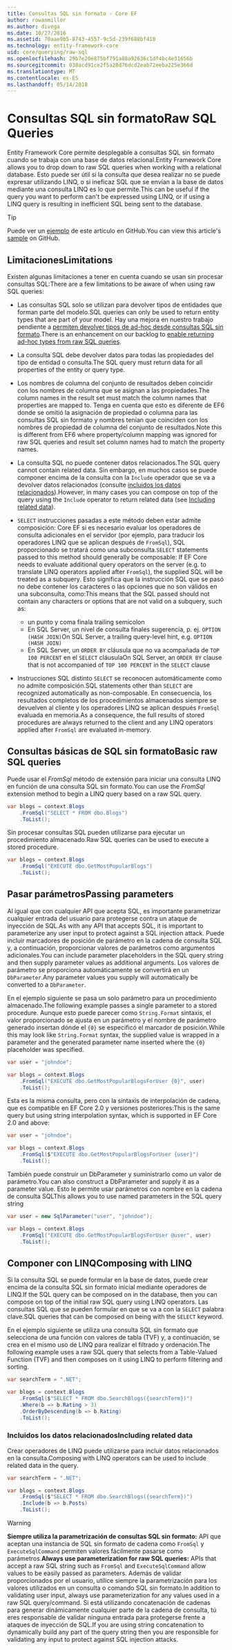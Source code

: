 ```yaml
---
title: Consultas SQL sin formato - Core EF
author: rowanmiller
ms.author: divega
ms.date: 10/27/2016
ms.assetid: 70aae9b5-8743-4557-9c5d-239f688bf418
ms.technology: entity-framework-core
uid: core/querying/raw-sql
ms.openlocfilehash: 29b7e20e875bf791a88a92636c1df4bc4e31656b
ms.sourcegitcommit: 038acd91ce2f5a28d76dcd2eab72eeba225e366d
ms.translationtype: MT
ms.contentlocale: es-ES
ms.lasthandoff: 05/14/2018
---
```

# <a name="raw-sql-queries"></a><span data-ttu-id="e9650-102">Consultas SQL sin formato</span><span class="sxs-lookup"><span data-stu-id="e9650-102">Raw SQL Queries</span></span>

<span data-ttu-id="e9650-103">Entity Framework Core permite desplegable a consultas SQL sin formato cuando se trabaja con una base de datos relacional.</span><span class="sxs-lookup"><span data-stu-id="e9650-103">Entity Framework Core allows you to drop down to raw SQL queries when working with a relational database.</span></span> <span data-ttu-id="e9650-104">Esto puede ser útil si la consulta que desea realizar no se puede expresar utilizando LINQ, o si ineficaz SQL que se envían a la base de datos mediante una consulta LINQ es lo que permite.</span><span class="sxs-lookup"><span data-stu-id="e9650-104">This can be useful if the query you want to perform can't be expressed using LINQ, or if using a LINQ query is resulting in inefficient SQL being sent to the database.</span></span>

> [!TIP]  
> <span data-ttu-id="e9650-105">Puede ver un [ejemplo](https://github.com/aspnet/EntityFramework.Docs/tree/master/samples/core/Querying) de este artículo en GitHub.</span><span class="sxs-lookup"><span data-stu-id="e9650-105">You can view this article's [sample](https://github.com/aspnet/EntityFramework.Docs/tree/master/samples/core/Querying) on GitHub.</span></span>

## <a name="limitations"></a><span data-ttu-id="e9650-106">Limitaciones</span><span class="sxs-lookup"><span data-stu-id="e9650-106">Limitations</span></span>

<span data-ttu-id="e9650-107">Existen algunas limitaciones a tener en cuenta cuando se usan sin procesar consultas SQL:</span><span class="sxs-lookup"><span data-stu-id="e9650-107">There are a few limitations to be aware of when using raw SQL queries:</span></span>
* <span data-ttu-id="e9650-108">Las consultas SQL solo se utilizan para devolver tipos de entidades que forman parte del modelo.</span><span class="sxs-lookup"><span data-stu-id="e9650-108">SQL queries can only be used to return entity types that are part of your model.</span></span> <span data-ttu-id="e9650-109">Hay una mejora en nuestro trabajo pendiente a [permiten devolver tipos de ad-hoc desde consultas SQL sin formato](https://github.com/aspnet/EntityFramework/issues/1862).</span><span class="sxs-lookup"><span data-stu-id="e9650-109">There is an enhancement on our backlog to [enable returning ad-hoc types from raw SQL queries](https://github.com/aspnet/EntityFramework/issues/1862).</span></span>

* <span data-ttu-id="e9650-110">La consulta SQL debe devolver datos para todas las propiedades del tipo de entidad o consulta.</span><span class="sxs-lookup"><span data-stu-id="e9650-110">The SQL query must return data for all properties of the entity or query type.</span></span>

* <span data-ttu-id="e9650-111">Los nombres de columna del conjunto de resultados deben coincidir con los nombres de columna que se asignan a las propiedades.</span><span class="sxs-lookup"><span data-stu-id="e9650-111">The column names in the result set must match the column names that properties are mapped to.</span></span> <span data-ttu-id="e9650-112">Tenga en cuenta que esto es diferente de EF6 donde se omitió la asignación de propiedad o columna para las consultas SQL sin formato y nombres tenían que coinciden con los nombres de propiedad de columna del conjunto de resultados.</span><span class="sxs-lookup"><span data-stu-id="e9650-112">Note this is different from EF6 where property/column mapping was ignored for raw SQL queries and result set column names had to match the property names.</span></span>

* <span data-ttu-id="e9650-113">La consulta SQL no puede contener datos relacionados.</span><span class="sxs-lookup"><span data-stu-id="e9650-113">The SQL query cannot contain related data.</span></span> <span data-ttu-id="e9650-114">Sin embargo, en muchos casos se puede componer encima de la consulta con la `Include` operador que se va a devolver datos relacionados (consulte [incluidos los datos relacionados](#including-related-data)).</span><span class="sxs-lookup"><span data-stu-id="e9650-114">However, in many cases you can compose on top of the query using the `Include` operator to return related data (see [Including related data](#including-related-data)).</span></span>

* <span data-ttu-id="e9650-115">`SELECT` instrucciones pasadas a este método deben estar admite composición: Core EF si es necesario evaluar los operadores de consulta adicionales en el servidor (por ejemplo, para traducir los operadores LINQ que se aplican después de `FromSql`), SQL proporcionado se tratará como una subconsulta.</span><span class="sxs-lookup"><span data-stu-id="e9650-115">`SELECT` statements passed to this method should generally be composable: If EF Core needs to evaluate additional query operators on the server (e.g. to translate LINQ operators applied after `FromSql`), the supplied SQL will be treated as a subquery.</span></span> <span data-ttu-id="e9650-116">Esto significa que la instrucción SQL que se pasó no debe contener los caracteres o las opciones que no son válidos en una subconsulta, como:</span><span class="sxs-lookup"><span data-stu-id="e9650-116">This means that the SQL passed should not contain any characters or options that are not valid on a subquery, such as:</span></span>
  * <span data-ttu-id="e9650-117">un punto y coma final</span><span class="sxs-lookup"><span data-stu-id="e9650-117">a trailing semicolon</span></span>
  * <span data-ttu-id="e9650-118">En SQL Server, un nivel de consulta finales sugerencia, p. ej. `OPTION (HASH JOIN)`</span><span class="sxs-lookup"><span data-stu-id="e9650-118">On SQL Server, a trailing query-level hint, e.g. `OPTION (HASH JOIN)`</span></span>
  * <span data-ttu-id="e9650-119">En SQL Server, un `ORDER BY` cláusula que no va acompañada de `TOP 100 PERCENT` en el `SELECT` cláusula</span><span class="sxs-lookup"><span data-stu-id="e9650-119">On SQL Server, an `ORDER BY` clause that is not accompanied of `TOP 100 PERCENT` in the `SELECT` clause</span></span>

* <span data-ttu-id="e9650-120">Instrucciones SQL distinto `SELECT` se reconocen automáticamente como no admite composición.</span><span class="sxs-lookup"><span data-stu-id="e9650-120">SQL statements other than `SELECT` are recognized automatically as non-composable.</span></span> <span data-ttu-id="e9650-121">En consecuencia, los resultados completos de los procedimientos almacenados siempre se devuelven al cliente y los operadores LINQ se aplican después `FromSql` evaluada en memoria.</span><span class="sxs-lookup"><span data-stu-id="e9650-121">As a consequence, the full results of stored procedures are always returned to the client and any LINQ operators applied after `FromSql` are evaluated in-memory.</span></span> 

## <a name="basic-raw-sql-queries"></a><span data-ttu-id="e9650-122">Consultas básicas de SQL sin formato</span><span class="sxs-lookup"><span data-stu-id="e9650-122">Basic raw SQL queries</span></span>

<span data-ttu-id="e9650-123">Puede usar el *FromSql* método de extensión para iniciar una consulta LINQ en función de una consulta SQL sin formato.</span><span class="sxs-lookup"><span data-stu-id="e9650-123">You can use the *FromSql* extension method to begin a LINQ query based on a raw SQL query.</span></span>

<!-- [!code-csharp[Main](samples/core/Querying/Querying/RawSQL/Sample.cs)] -->
``` csharp
var blogs = context.Blogs
    .FromSql("SELECT * FROM dbo.Blogs")
    .ToList();
```

<span data-ttu-id="e9650-124">Sin procesar consultas SQL pueden utilizarse para ejecutar un procedimiento almacenado.</span><span class="sxs-lookup"><span data-stu-id="e9650-124">Raw SQL queries can be used to execute a stored procedure.</span></span>

<!-- [!code-csharp[Main](samples/core/Querying/Querying/RawSQL/Sample.cs)] -->
``` csharp
var blogs = context.Blogs
    .FromSql("EXECUTE dbo.GetMostPopularBlogs")
    .ToList();
```

## <a name="passing-parameters"></a><span data-ttu-id="e9650-125">Pasar parámetros</span><span class="sxs-lookup"><span data-stu-id="e9650-125">Passing parameters</span></span>

<span data-ttu-id="e9650-126">Al igual que con cualquier API que acepta SQL, es importante parametrizar cualquier entrada del usuario para protegerse contra un ataque de inyección de SQL.</span><span class="sxs-lookup"><span data-stu-id="e9650-126">As with any API that accepts SQL, it is important to parameterize any user input to protect against a SQL injection attack.</span></span> <span data-ttu-id="e9650-127">Puede incluir marcadores de posición de parámetro en la cadena de consulta SQL y, a continuación, proporcionar valores de parámetros como argumentos adicionales.</span><span class="sxs-lookup"><span data-stu-id="e9650-127">You can include parameter placeholders in the SQL query string and then supply parameter values as additional arguments.</span></span> <span data-ttu-id="e9650-128">Los valores de parámetro se proporciona automáticamente se convertirá en un `DbParameter`.</span><span class="sxs-lookup"><span data-stu-id="e9650-128">Any parameter values you supply will automatically be converted to a `DbParameter`.</span></span>

<span data-ttu-id="e9650-129">En el ejemplo siguiente se pasa un solo parámetro para un procedimiento almacenado.</span><span class="sxs-lookup"><span data-stu-id="e9650-129">The following example passes a single parameter to a stored procedure.</span></span> <span data-ttu-id="e9650-130">Aunque esto puede parecer como `String.Format` sintaxis, el valor proporcionado se ajusta en un parámetro y el nombre de parámetro generado insertan dónde el `{0}` se especificó el marcador de posición.</span><span class="sxs-lookup"><span data-stu-id="e9650-130">While this may look like `String.Format` syntax, the supplied value is wrapped in a parameter and the generated parameter name inserted where the `{0}` placeholder was specified.</span></span>

<!-- [!code-csharp[Main](samples/core/Querying/Querying/RawSQL/Sample.cs)] -->
``` csharp
var user = "johndoe";

var blogs = context.Blogs
    .FromSql("EXECUTE dbo.GetMostPopularBlogsForUser {0}", user)
    .ToList();
```

<span data-ttu-id="e9650-131">Esta es la misma consulta, pero con la sintaxis de interpolación de cadena, que es compatible en EF Core 2.0 y versiones posteriores:</span><span class="sxs-lookup"><span data-stu-id="e9650-131">This is the same query but using string interpolation syntax, which is supported in EF Core 2.0 and above:</span></span>

<!-- [!code-csharp[Main](samples/core/Querying/Querying/RawSQL/Sample.cs)] -->
``` csharp
var user = "johndoe";

var blogs = context.Blogs
    .FromSql($"EXECUTE dbo.GetMostPopularBlogsForUser {user}")
    .ToList();
```

<span data-ttu-id="e9650-132">También puede construir un DbParameter y suministrarlo como un valor de parámetro.</span><span class="sxs-lookup"><span data-stu-id="e9650-132">You can also construct a DbParameter and supply it as a parameter value.</span></span> <span data-ttu-id="e9650-133">Esto le permite usar parámetros con nombre en la cadena de consulta SQL</span><span class="sxs-lookup"><span data-stu-id="e9650-133">This allows you to use named parameters in the SQL query string</span></span>

<!-- [!code-csharp[Main](samples/core/Querying/Querying/RawSQL/Sample.cs)] -->
``` csharp
var user = new SqlParameter("user", "johndoe");

var blogs = context.Blogs
    .FromSql("EXECUTE dbo.GetMostPopularBlogsForUser @user", user)
    .ToList();
```

## <a name="composing-with-linq"></a><span data-ttu-id="e9650-134">Componer con LINQ</span><span class="sxs-lookup"><span data-stu-id="e9650-134">Composing with LINQ</span></span>

<span data-ttu-id="e9650-135">Si la consulta SQL se puede formular en la base de datos, puede crear encima de la consulta SQL sin formato inicial mediante operadores de LINQ.</span><span class="sxs-lookup"><span data-stu-id="e9650-135">If the SQL query can be composed on in the database, then you can compose on top of the initial raw SQL query using LINQ operators.</span></span> <span data-ttu-id="e9650-136">Las consultas SQL que se pueden formular en que se va a con la `SELECT` palabra clave.</span><span class="sxs-lookup"><span data-stu-id="e9650-136">SQL queries that can be composed on being with the `SELECT` keyword.</span></span>

<span data-ttu-id="e9650-137">En el ejemplo siguiente se utiliza una consulta SQL sin formato que selecciona de una función con valores de tabla (TVF) y, a continuación, se crea en el mismo uso de LINQ para realizar el filtrado y ordenación.</span><span class="sxs-lookup"><span data-stu-id="e9650-137">The following example uses a raw SQL query that selects from a Table-Valued Function (TVF) and then composes on it using LINQ to perform filtering and sorting.</span></span>

<!-- [!code-csharp[Main](samples/core/Querying/Querying/RawSQL/Sample.cs)] -->
``` csharp
var searchTerm = ".NET";

var blogs = context.Blogs
    .FromSql($"SELECT * FROM dbo.SearchBlogs({searchTerm})")
    .Where(b => b.Rating > 3)
    .OrderByDescending(b => b.Rating)
    .ToList();
```

### <a name="including-related-data"></a><span data-ttu-id="e9650-138">Incluidos los datos relacionados</span><span class="sxs-lookup"><span data-stu-id="e9650-138">Including related data</span></span>

<span data-ttu-id="e9650-139">Crear operadores de LINQ puede utilizarse para incluir datos relacionados en la consulta.</span><span class="sxs-lookup"><span data-stu-id="e9650-139">Composing with LINQ operators can be used to include related data in the query.</span></span>

<!-- [!code-csharp[Main](samples/core/Querying/Querying/RawSQL/Sample.cs)] -->
``` csharp
var searchTerm = ".NET";

var blogs = context.Blogs
    .FromSql($"SELECT * FROM dbo.SearchBlogs({searchTerm})")
    .Include(b => b.Posts)
    .ToList();
```

> [!WARNING]  
> <span data-ttu-id="e9650-140">**Siempre utiliza la parametrización de consultas SQL sin formato:** API que aceptan una instancia de SQL sin formato de cadena como `FromSql` y `ExecuteSqlCommand` permiten valores fácilmente pasarse como parámetros.</span><span class="sxs-lookup"><span data-stu-id="e9650-140">**Always use parameterization for raw SQL queries:** APIs that accept a raw SQL string such as `FromSql` and `ExecuteSqlCommand` allow values to be easily passed as parameters.</span></span> <span data-ttu-id="e9650-141">Además de validar proporcionados por el usuario, utilice siempre la parametrización para los valores utilizados en un consulta o comando SQL sin formato.</span><span class="sxs-lookup"><span data-stu-id="e9650-141">In addition to validating user input, always use parameterization for any values used in a raw SQL query/command.</span></span> <span data-ttu-id="e9650-142">Si está utilizando concatenación de cadenas para generar dinámicamente cualquier parte de la cadena de consulta, tú eres responsable de validar ninguna entrada para protegerse frente a ataques de inyección de SQL.</span><span class="sxs-lookup"><span data-stu-id="e9650-142">If you are using string concatenation to dynamically build any part of the query string then you are responsible for validating any input to protect against SQL injection attacks.</span></span>
